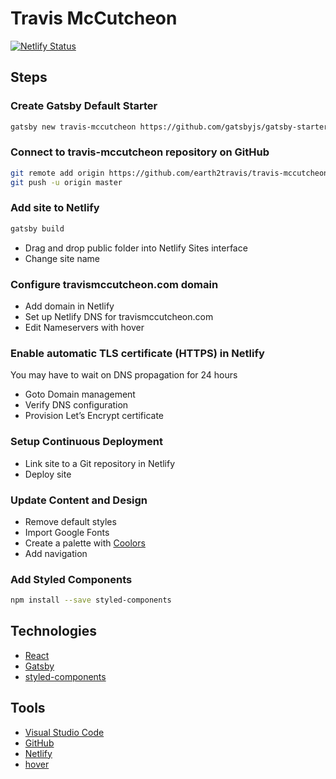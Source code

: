 # Travis McCutcheon

[![Netlify Status](https://api.netlify.com/api/v1/badges/e1f58459-cffc-4f57-85a0-11231e9fcaeb/deploy-status)](https://app.netlify.com/sites/travis-mccutcheon/deploys)

## Steps

### Create Gatsby Default Starter

```sh
gatsby new travis-mccutcheon https://github.com/gatsbyjs/gatsby-starter-default
```

### Connect to travis-mccutcheon repository on GitHub

```sh
git remote add origin https://github.com/earth2travis/travis-mccutcheon.git
git push -u origin master
```

### Add site to Netlify

```sh
gatsby build
```

- Drag and drop public folder into Netlify Sites interface
- Change site name

### Configure travismccutcheon.com domain

- Add domain in Netlify
- Set up Netlify DNS for travismccutcheon.com
- Edit Nameservers with hover

### Enable automatic TLS certificate (HTTPS) in Netlify

You may have to wait on DNS propagation for 24 hours

- Goto Domain management
- Verify DNS configuration
- Provision Let’s Encrypt certificate

### Setup Continuous Deployment

- Link site to a Git repository in Netlify
- Deploy site

### Update Content and Design

- Remove default styles
- Import Google Fonts
- Create a palette with [Coolors](https://coolors.co/generate)
- Add navigation

### Add Styled Components

```sh
npm install --save styled-components
```

## Technologies

- [React](https://reactjs.org/)
- [Gatsby](https://www.gatsbyjs.com/)
- [styled-components](https://styled-components.com/)

## Tools

- [Visual Studio Code](https://code.visualstudio.com/)
- [GitHub](https://github.com/)
- [Netlify](https://netlify.com/)
- [hover](https://www.hover.com/)
